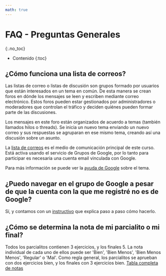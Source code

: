 ```yaml
---
math: true
---
```


# FAQ - Preguntas Generales
{:.no_toc}

* Contenido
{:toc}

## ¿Cómo funciona una lista de correos?

Las listas de correo o listas de discusión son grupos formado por usuarios que están interesados en un tema en común. De esta manera se crean foros en dónde los mensajes se leen y escriben mediante correo electrónico.  Estos foros pueden estar gestionados por administradores o moderadores que controlan el tráfico y deciden quiénes pueden formar parte de las discusiones.

Los mensajes en este foro están organizados de acuerdo a temas (también llamados hilos o threads). Se inicia un nuevo tema enviando un nuevo correo y sus respuestas se agruparan en ese mismo tema, creando así una discusión sobre un asunto.

La [lista de correos](https://groups.google.com/forum/#!forum/fiuba-7541rw-alu) es el medio de comunicación principal de este curso. Está activa usando el servicio de Grupos de Google, por lo tanto para participar es necesaria una cuenta email vinculada con Google.

Para más información se puede ver la [ayuda de Google](https://support.google.com/groups/?hl=es#topic=9216) sobre el tema.

## ¿Puedo navegar en el grupo de Google a pesar de que la cuenta con la que me registré no es de Google?

Sí, y contamos con un [instructivo](groups-web) que explica paso a paso cómo hacerlo.

## ¿Cómo se determina la nota de mi parcialito o mi final?

Todos los parcialitos contienen 3 ejercicios, y los finales 5. La nota individual de cada uno de ellos puede ser 'Bien', 'Bien Menos', 'Bien Menos Menos', 'Regular' o 'Mal'. Como regla general, los parcialitos se aprueban con dos ejercicios bien, y los finales con 3 ejercicios bien. [Tabla completa de notas](https://docs.google.com/document/d/1kRIMyiF_EnG8LtfCSN5GAU45ylEw4BgOR5lv8igRLMU/edit?usp=sharing)
